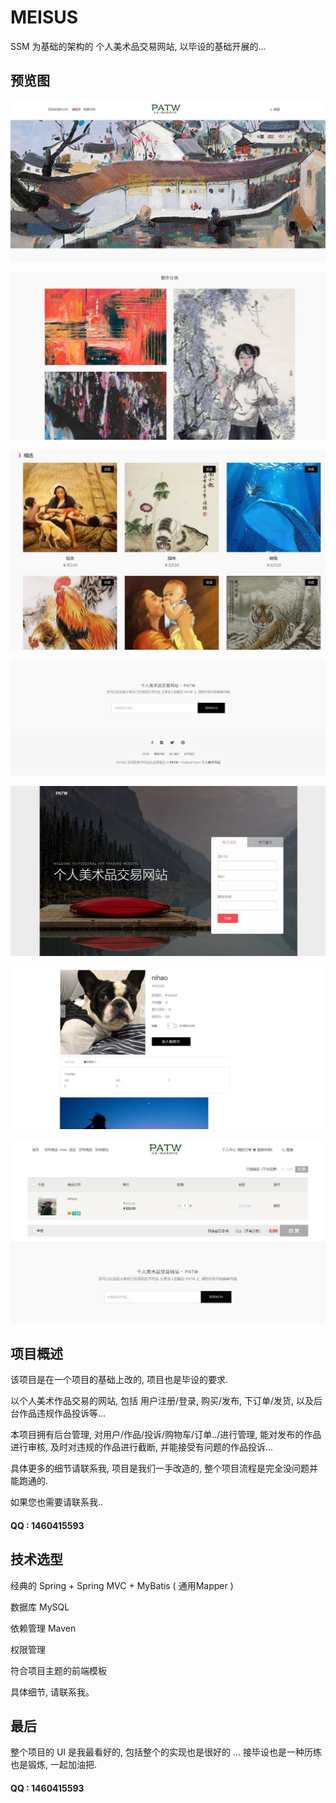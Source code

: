 # MEISUS

SSM 为基础的架构的 个人美术品交易网站, 以毕设的基础开展的... 

## 预览图

![image](https://github.com/zhou0218/MEISUS/blob/master/1.JPG)

![image](https://github.com/zhou0218/MEISUS/blob/master/2.JPG)

![image](https://github.com/zhou0218/MEISUS/blob/master/3.JPG)

![image](https://github.com/zhou0218/MEISUS/blob/master/4.JPG)

![image](https://github.com/zhou0218/MEISUS/blob/master/5.JPG)

![image](https://github.com/zhou0218/MEISUS/blob/master/6.JPG)

![image](https://github.com/zhou0218/MEISUS/blob/master/7.JPG)

## 项目概述

该项目是在一个项目的基础上改的, 项目也是毕设的要求. 

以个人美术作品交易的网站, 包括 用户注册/登录, 购买/发布, 下订单/发货, 以及后台作品违规作品投诉等...

本项目拥有后台管理, 对用户/作品/投诉/购物车/订单../进行管理,  能对发布的作品进行审核, 及时对违规的作品进行截断, 并能接受有问题的作品投诉... 

具体更多的细节请联系我, 项目是我们一手改造的, 整个项目流程是完全没问题并能跑通的.

如果您也需要请联系我..

#### QQ : 1460415593


## 技术选型

经典的 Spring + Spring MVC + MyBatis ( 通用Mapper )

数据库   MySQL 

依赖管理 Maven 

权限管理
 
符合项目主题的前端模板

具体细节, 请联系我。

## 最后

整个项目的 UI 是我最看好的, 包括整个的实现也是很好的 ...
接毕设也是一种历练也是锻炼, 一起加油把.

#### QQ : 1460415593


